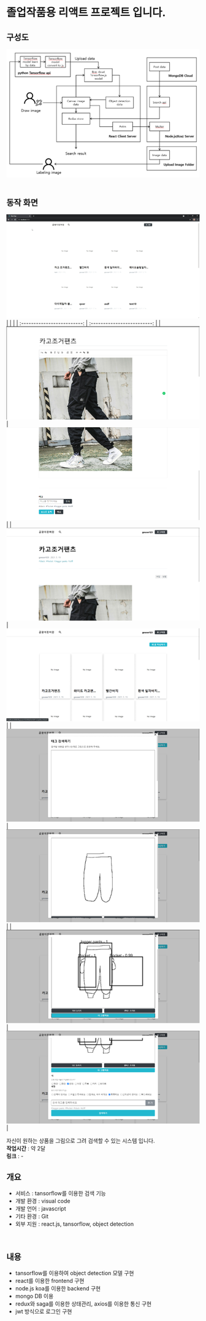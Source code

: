 # 졸업작품용 리액트 프로젝트 입니다.

## 구성도

![구성도](./md/그림10.png)
<br/><br/>

## 동작 화면

![동작화면](./md/ezgif.com-gif-maker.gif)
| | |
| :-------------------------: | :-------------------------: |
| ![동작화면](./md/그림1.png) | ![동작화면](./md/그림2.png) |
| ![동작화면](./md/그림3.png) | ![동작화면](./md/그림4.png) |
| ![동작화면](./md/그림5.png) | ![동작화면](./md/그림6.png) |
| ![동작화면](./md/그림7.png) | ![동작화면](./md/그림8.png) |

자신이 원하는 상품을 그림으로 그려 검색할 수 있는 시스템 입니다.
<br/>
**작업시간** : 약 2달  
**링크** : -
<br/>

## 개요

- 서비스 : tansorflow를 이용한 검색 기능
- 개발 환경 : visual code
- 개발 언어 : javascript
- 기타 환경 : Git
- 외부 지원 : react.js, tansorflow, object detection

<br/>

## 내용

- tansorflow를 이용하여 object detection 모델 구현
- react를 이용한 frontend 구현
- node.js koa를 이용한 backend 구현
- mongo DB 이용
- redux와 saga를 이용한 상태관리, axios를 이용한 통신 구현
- jwt 방식으로 로그인 구현
